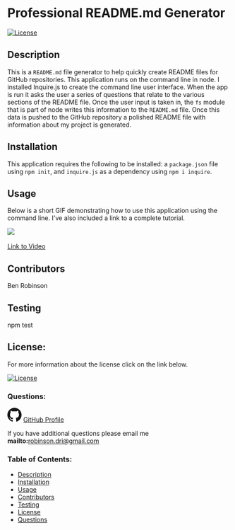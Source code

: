 
# Professional README.md Generator

[![License](https://img.shields.io/badge/License-Boost%201.0-lightblue.svg)](https://www.boost.org/LICENSE_1_0.txt)
    
## Description
This is a `README.md` file generator to help quickly create README files for GitHub repositories. This application runs on the command line in node. I installed Inquire.js to create the command line user interface. When the app is run it asks the user a series of questions that relate to the various sections of the README file. Once the user input is taken in, the `fs` module that is part of node writes this information to the `README.md` file. Once this data is pushed to the GitHub repository a polished README file with information about my project is generated. 

## Installation
This application requires the following to be installed: a `package.json` file using  `npm init`, and `inquire.js` as a dependency using  `npm i inquire`.

## Usage
Below is a short GIF demonstrating how to use this application using the command line. I've also included a link to a complete tutorial.

<img src = "README Generator GIF.gif" />

<br>

[Link to Video](https://drive.google.com/file/d/1YSvj5Nbm9iNqXlTfIEqUvyxDtzyH3yhD/view)

## Contributors
Ben Robinson

## Testing
npm test

## License: 

For more information about the license click on the link below. 


[![License](https://img.shields.io/badge/License-Boost%201.0-lightblue.svg)](https://www.boost.org/LICENSE_1_0.txt)
    
### Questions: 

![GitHub Logo](GitHub-Mark-32px.png)
[GitHub Profile](https://github.com/Tarbo13)

If you have additional questions please email me **mailto:**<robinson.dri@gmail.com>

### Table of Contents:
- [Description](#Description)
- [Installation](#Installation) 
- [Usage](#Usage)
- [Contributors](#Contributors)
- [Testing](#Testing)
- [License](#License)
- [Questions](#Questions)
